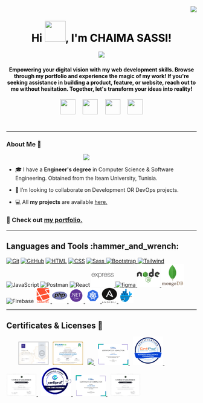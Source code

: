 
<!-- Updating my readme for GitHub-->
<img align="right" src="https://visitor-badge.laobi.icu/badge?page_id=taheny">

<h1 align="center" style="color: black" >Hi <img src="https://github.com/mitul3737/mitul3737/blob/main/Wave.gif" height="55px" width="55px">, I'm CHAIMA SASSI!</h1>


<!-- Typing SVG by DenverCoder1 - https://github.com/DenverCoder1/readme-typing-svg -->

<p align="center">
<!--   <a href="https://github.com/DenverCoder1/readme-typing-svg"> -->
    <img src="https://readme-typing-svg.herokuapp.com?color=E22FE4&width=380&height=45&lines=Software+engineer+from+Tunisia;Open-Source+Enthusiast;Learning+In+Public;Empowering+Others;Nice+To+Meet+You+...&center=true"></a>
</p>
<h4 align="center" style="color: black">Empowering your digital vision with my web development skills. Browse through my portfolio and experience the magic of my work! If you're seeking assistance in building a product, feature, or website, reach out to me without hesitation. Together, let's transform your ideas into reality!<h4/>
<!-- Social icons section -->
<p align="center">
<a  href="https://www.linkedin.com/in/chaima-sassi/"  target="_blank">
<img  align="center"  src="https://img.icons8.com/doodle/2x/linkedin.png" height="40"  width="40"  /></a>
&#8287;&#8287;&#8287;
<a href="mailto:schaima2019@gmail.com" target="_blank">
<img  align="center"  src="https://img.icons8.com/doodle/2x/gmail.png"  height="40"  width="40"  /></a> 
&#8287;&#8287;&#8287;
<a  href="https://www.facebook.com/profile.php?id=100009247496932"  target="_blank">
<img  align="center"  src="https://img.icons8.com/doodle/2x/facebook.png" height="40"  width="40"  /></a>
&#8287;&#8287;&#8287;
<a href="https://www.instagram.com/chaima_sassi99/" target="_blank">
<img  align="center"  src="https://img.icons8.com/doodle/2x/instagram.png"  height="40"  width="40"  /></a>
</p>

<br/>
    
 ---
### About Me 🚀 <br>
    
<img align='right' src="https://media.giphy.com/media/ieyl9zmCjO4b4t6qoY/giphy.gif" width="300"><br>
	
- 🎓 I have a **Engineer's degree** in Computer Science & Software Engineering. Obtained from the Iteam University, Tunisia.

- 🌱 I’m looking to collaborate on Development OR DevOps projects.

- 💻 All **my projects** are available [here.](https://github.com/chaima-sassi-webdev?tab=repositories)
  
### 🚀 Check out [my portfolio.]()
---
<h2 align="left"> Languages and Tools :hammer_and_wrench:
</h2>
<p align="left">
<div>
	<a href="https://github.com/chaima-sassi-webdev#" target="_blank" rel="noreferrer"><img height="50" src="https://user-images.githubusercontent.com/25181517/117364277-fc4eb280-aebd-11eb-8769-a3583c6a2037.png" alt="Git" title="Git" height="50" width="60" /></a>
	<a href="https://github.com/chaima-sassi-webdev#" target="_blank" rel="noreferrer"><img src="https://user-images.githubusercontent.com/25181517/117364276-fc4eb280-aebd-11eb-92ba-8a6ef74b7313.png" alt="GitHub" title="GitHub" height="50"  width="60" /></a>
	<a href="https://github.com/chaima-sassi-webdev#" target="_blank" rel="noreferrer"><img src="https://user-images.githubusercontent.com/25181517/117447535-f00a3a00-af3d-11eb-89bf-45aaf56dbaf1.png" alt="HTML" title="HTML" height="50" width="60" /></a>
	<a href="https://github.com/chaima-sassi-webdev#" target="_blank" rel="noreferrer"><img src="https://user-images.githubusercontent.com/25181517/117447663-0fa16280-af3e-11eb-8677-bcf8e4f8e298.png" alt="CSS" title="CSS" height="50" width="60" /></a>
	<a href="https://github.com/chaima-sassi-webdev#" target="_blank" rel="noreferrer"><img src="https://github.com/get-icon/geticon/raw/master/icons/sass.svg" alt="Sass" title="Sass" height="50" width="60" /> </a>
	<a href="https://github.com/chaima-sassi-webdev#" target="_blank" rel="noreferrer"><img src="https://user-images.githubusercontent.com/25181517/121402101-c89df700-c959-11eb-8b4a-bbadf9e84b30.png" alt="Bootstrap" title="Bootstrap" height="50" width="60" />
	<a href="https://github.com/chaima-sassi-webdev#" target="_blank" rel="noreferrer"><img src="https://raw.githubusercontent.com/michaelkolesidis/tech-icons/3f4f5fbef9a8e5dae8dc9cab983472a9222993b9/icons/tailwindcss/tailwindcss-plain.svg" alt="Tailwind" title="Tailwind" height="50" width="60" /> </a>
	<img height="50" src="https://user-images.githubusercontent.com/25181517/117447155-6a868a00-af3d-11eb-9cfe-245df15c9f3f.png" alt="JavaScript" title="JavaScript" />
	<img height="50" src="https://user-images.githubusercontent.com/25181517/121302453-01a67f00-c8fa-11eb-8c86-2ee00734c9a8.png" alt="Postman" title="Postman" />
	<img height="50" src="https://github.com/get-icon/geticon/raw/master/icons/react.svg" alt="React" title="React" />
	<a href="https://expressjs.com" target="_blank" rel="noreferrer"> <img src="https://raw.githubusercontent.com/devicons/devicon/master/icons/express/express-original-wordmark.svg" alt="express" width="60" height="60"/> </a> <a href="https://www.figma.com/" target="_blank" rel="noreferrer"> <img src="https://www.vectorlogo.zone/logos/figma/figma-icon.svg" alt="figma" width="40" height="40"/> </a>
  <a href="https://nodejs.org" target="_blank" rel="noreferrer"> <img src="https://raw.githubusercontent.com/devicons/devicon/master/icons/nodejs/nodejs-original-wordmark.svg" alt="nodejs" width="60" height="60"/> </a> <a href="https://www.mongodb.com/" target="_blank" rel="noreferrer"> <img src="https://raw.githubusercontent.com/devicons/devicon/master/icons/mongodb/mongodb-original-wordmark.svg" alt="mongodb" width="60" height="60"/> </a>
	<img height="50" src="https://github.com/get-icon/geticon/raw/master/icons/firebase.svg" alt="Firebase" title="Firebase" />
	<a href="https://laravel.com/" target="_blank" rel="noreferrer"> <img src="https://raw.githubusercontent.com/devicons/devicon/master/icons/laravel/laravel-plain-wordmark.svg" alt="laravel" width="40" height="40"/> </a>
	<a href="https://www.php.net" target="_blank" rel="noreferrer"> <img src="https://raw.githubusercontent.com/devicons/devicon/master/icons/php/php-original.svg" alt="php" width="40" height="40"/> </a> 
	 <a href="#" target="_blank" rel="noreferrer"> <img src="./.net.png" alt="cplusplus" width="40" height="40"/> </a><a href="#" target="_blank" rel="noreferrer"> <img src="./kube.png" alt="cplusplus" width="40" height="40"/> </a><a href="#" target="_blank" rel="noreferrer"> <img src="./ansible.png" alt="cplusplus" width="40" height="40"/> </a><a href="#" target="_blank" rel="noreferrer"> <img src="./docker.png" alt="cplusplus" width="40" height="40"/> </a>
</div>
</p>



---

<h2 align="left">Certificates & Licenses 🥇</h2>
<p align="left">
  &nbsp; &nbsp; &nbsp; &nbsp; <a href="https://coursera.org/share/e95ebd45194b19153f485d3060baed4d" target="blank"><img src="./img/certif1.jpg" width="80"></a> &nbsp; <a href="chrome-extension://efaidnbmnnnibpcajpcglclefindmkaj/https://c46e136a583f7e334124-ac22991740ab4ff17e21daf2ed577041.ssl.cf1.rackcdn.com/Certificate/ScrumFundamentalsCertified-SASSICHAIMA-974982.pdf" target="blank"><img src="./img/certif2.jpg" width="80"></a>  &nbsp;  <a href="https://olympus1.mygreatlearning.com/course_certificate/GNZFOSGO" target="blank"><img src="https://d9jmtjs5r4cgq.cloudfront.net/ComplementaryCourseCertificate/3692540/original/chaima_Sassi20231117-73-13ncy1c.jpg" width="80" height: "70"> </a> &nbsp;  <a href="#" target="blank"><img src="./img/certif css.jpg" width="80" height: "70"> </a> &nbsp;  <a href="https://www.credly.com/badges/0153a190-3ce2-456d-89cb-bbfaee30ca26/public_url" target="blank"><img src="./img/bi certif.png" width="80" height: "70"> </a>&nbsp;  <a href="https://www.hackerrank.com/certificates/iframe/f111d4191b85" target="blank"><img src="./probl_solv.png" width="80" height: "70"> </a>&nbsp;  <a href="https://www.hackerrank.com/certificates/iframe/95bec948886a" target="blank"><img src="./blob.png" width="80" height: "70"> </a>&nbsp;  <a href="#" target="blank"><img src="./linux.jpeg" width="80" height: "70"> </a>&nbsp;  <a href="https://www.hackerrank.com/certificates/iframe/95bec948886a" target="blank"><img src="./react.png" width="80" height: "70"> </a>
</p>
